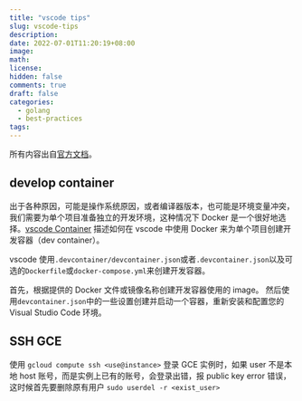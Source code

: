 ```yaml
---
title: "vscode tips"
slug: vscode-tips
description:
date: 2022-07-01T11:20:19+08:00
image:
math:
license:
hidden: false
comments: true
draft: false
categories:
  - golang
  - best-practices
tags:
---
```


所有内容出自[官方文档](https://code.visualstudio.com/docs)。

## develop container

出于各种原因，可能是操作系统原因，或者编译器版本，也可能是环境变量冲突，我们需要为单个项目准备独立的开发环境，这种情况下 Docker 是一个很好地选择。[vscode Container](https://code.visualstudio.com/docs/remote/containers) 描述如何在 vscode 中使用 Docker 来为单个项目创建开发容器（dev container）。

vscode 使用`.devcontainer/devcontainer.json`或者`.devcontainer.json`以及可选的`Dockerfile`或`docker-compose.yml`来创建开发容器。

首先，根据提供的 Docker 文件或镜像名称创建开发容器使用的 image。 然后使用`devcontainer.json`中的一些设置创建并启动一个容器，重新安装和配置您的 Visual Studio Code 环境。

## SSH GCE

使用 `gcloud compute ssh <use@instance>` 登录 GCE 实例时，如果 user 不是本地 host 账号，而是实例上已有的账号，会登录出错，报 public key error 错误，这时候首先要删除原有用户 `sudo userdel -r <exist_user>`
